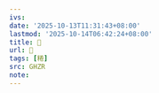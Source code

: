 ```yaml
---
ivs:
date: '2025-10-13T11:31:43+08:00'
lastmod: '2025-10-14T06:42:24+08:00'
title: 󰪛
url: 󰪛
tags: [䊎]
src: GHZR
note:
---
```

